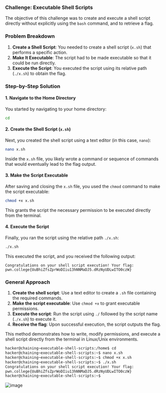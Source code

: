 ### Challenge: Executable Shell Scripts

The objective of this challenge was to create and execute a shell script directly without explicitly using the `bash` command, and to retrieve a flag.

### Problem Breakdown
1. **Create a Shell Script**: You needed to create a shell script (`x.sh`) that performs a specific action.
2. **Make It Executable**: The script had to be made executable so that it could be run directly.
3. **Execute the Script**: You executed the script using its relative path (`./x.sh`) to obtain the flag.

### Step-by-Step Solution

#### 1. **Navigate to the Home Directory**
You started by navigating to your home directory:

```bash
cd
```

#### 2. **Create the Shell Script (`x.sh`)**
Next, you created the shell script using a text editor (in this case, `nano`):

```bash
nano x.sh
```

Inside the `x.sh` file, you likely wrote a command or sequence of commands that would eventually lead to the flag output.

#### 3. **Make the Script Executable**
After saving and closing the `x.sh` file, you used the `chmod` command to make the script executable:

```bash
chmod +x x.sh
```

This grants the script the necessary permission to be executed directly from the terminal.

#### 4. **Execute the Script**
Finally, you ran the script using the relative path `./x.sh`:

```bash
./x.sh
```

This executed the script, and you received the following output:

```
Congratulations on your shell script execution! Your flag:
pwn.college{UuBhiZfsZprWoDIiu13hNNMaDJ5.dRzNyUDLwITO0czW}
```

### General Approach

1. **Create the shell script**: Use a text editor to create a `.sh` file containing the required commands.
2. **Make the script executable**: Use `chmod +x` to grant executable permissions.
3. **Execute the script**: Run the script using `./` followed by the script name (`./x.sh`) to execute it.
4. **Receive the flag**: Upon successful execution, the script outputs the flag.

This method demonstrates how to write, modify permissions, and execute a shell script directly from the terminal in Linux/Unix environments.

```bash
hacker@chaining~executable-shell-scripts:/home$ cd
hacker@chaining~executable-shell-scripts:~$ nano x.sh
hacker@chaining~executable-shell-scripts:~$ chmod +x x.sh
hacker@chaining~executable-shell-scripts:~$ ./x.sh
Congratulations on your shell script execution! Your flag:
pwn.college{UuBhiZfsZprWoDIiu13hNNMaDJ5.dRzNyUDLwITO0czW}
hacker@chaining~executable-shell-scripts:~$

```

![image](https://github.com/user-attachments/assets/8d62adfd-f543-42ef-8dcf-cf84bb14c618)

